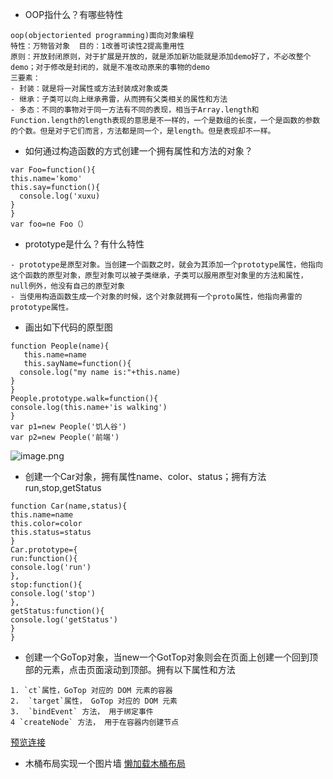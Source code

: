 - OOP指什么？有哪些特性
```
oop(objectoriented programming)面向对象编程
特性：万物皆对象  目的：1改善可读性2提高重用性
原则：开放封闭原则，对于扩展是开放的，就是添加新功能就是添加demo好了，不必改整个demo；对于修改是封闭的，就是不准改动原来的事物的demo
三要素：
- 封装：就是将一对属性或方法封装成对象或类
- 继承：子类可以向上继承弗雷，从而拥有父类相关的属性和方法
- 多态：不同的事物对于同一方法有不同的表现，相当于Array.length和Function.length的length表现的意思是不一样的，一个是数组的长度，一个是函数的参数的个数。但是对于它们而言，方法都是同一个，是length。但是表现却不一样。
```
- 如何通过构造函数的方式创建一个拥有属性和方法的对象？
```
var Foo=function(){
this.name='komo'
this.say=function(){
  console.log('xuxu)
}
}
var foo=ne Foo（）
```
- prototype是什么？有什么特性
```
- prototype是原型对象。当创建一个函数之时，就会为其添加一个prototype属性，他指向这个函数的原型对象，原型对象可以被子类继承，子类可以服用原型对象里的方法和属性，null例外，他没有自己的原型对象
- 当使用构造函数生成一个对象的时候，这个对象就拥有一个proto属性，他指向弗雷的prototype属性。 
```
- 画出如下代码的原型图
```
function People(name){
   this.name=name
   this.sayName=function(){
  console.log("my name is:"+this.name)
}
}
People.prototype.walk=function(){
console.log(this.name+'is walking')
}
var p1=new People('饥人谷')
var p2=new People('前端')
```
![image.png](http://upload-images.jianshu.io/upload_images/8649258-8148ba7dfa429b3a.png?imageMogr2/auto-orient/strip%7CimageView2/2/w/1240)

- 创建一个Car对象，拥有属性name、color、status；拥有方法 run,stop,getStatus
```
function Car(name,status){
this.name=name
this.color=color
this.status=status
}
Car.prototype={
run:function(){
console.log('run')
},
stop:function(){
console.log('stop')
},
getStatus:function(){
console.log('getStatus')
}
}
```
- 创建一个GoTop对象，当new一个GotTop对象则会在页面上创建一个回到顶部的元素，点击页面滚动到顶部。拥有以下属性和方法
```
1. `ct`属性，GoTop 对应的 DOM 元素的容器
2.  `target`属性， GoTop 对应的 DOM 元素
3.  `bindEvent` 方法， 用于绑定事件
4 `createNode` 方法， 用于在容器内创建节点
```
[预览连接](http://js.jirengu.com/xagic/2)

- 木桶布局实现一个图片墙
[懒加载木桶布局](http://js.jirengu.com/juhaj)
